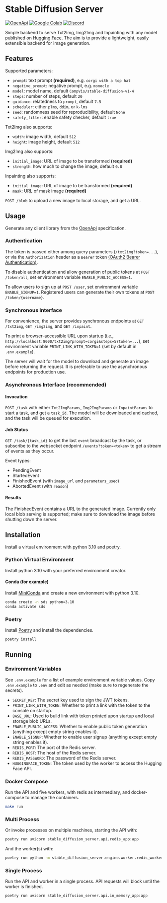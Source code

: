 # Stable Diffusion Server

[![OpenApi](https://img.shields.io/badge/OpenApi-3.0.2-orange)](https://editor.swagger.io/?url=https://raw.githubusercontent.com/irgolic/stable-diffusion-server/master/openapi.yml)
[![Google Colab](https://colab.research.google.com/assets/colab-badge.svg)](https://colab.research.google.com/github/irgolic/stable-diffusion-server/blob/master/colab_runner.ipynb)
[![Discord](https://discordapp.com/api/guilds/1027703335224098857/widget.png?style=shield)](https://discord.gg/UXQfCRpYSC)

Simple backend to serve Txt2Img, Img2Img and Inpainting with any model published on [Hugging Face](https://huggingface.co/models).
The aim is to provide a lightweight, easily extensible backend for image generation.

## Features

Supported parameters:
- `prompt`: text prompt **(required)**, e.g. `corgi with a top hat`
- `negative_prompt`: negative prompt, e.g. `monocle`
- `model`: model name, default `CompVis/stable-diffusion-v1-4`
- `steps`: number of steps, default `20`
- `guidance`: relatedness to `prompt`, default `7.5`
- `scheduler`: either `plms`, `ddim`, or `k-lms`
- `seed`: randomness seed for reproducibility, default `None`
- `safety_filter`: enable safety checker, default `true`

Txt2Img also supports:
- `width`: image width, default `512`
- `height`: image height, default `512`

Img2Img also supports:
- `initial_image`: URL of image to be transformed **(required)**
- `strength`: how much to change the image, default `0.8`

Inpainting also supports:
- `initial_image`: URL of image to be transformed **(required)**
- `mask`: URL of mask image **(required)**

`POST /blob` to upload a new image to local storage, and get a URL.

## Usage

Generate any client library from the [OpenApi](
https://editor.swagger.io/?url=https://raw.githubusercontent.com/irgolic/stable-diffusion-server/master/openapi.yml) specification.

### Authentication

The token is passed either among query parameters (`/txt2img?token=...`), or via the `Authorization` header 
as a `Bearer` token [(OAuth2 Bearer Authentication)](https://swagger.io/docs/specification/authentication/bearer-authentication/).

To disable authentication and allow generation of public tokens at `POST /token/all`,
set environment variable `ENABLE_PUBLIC_ACCESS=1`.

To allow users to sign up at `POST /user`, 
set environment variable `ENABLE_SIGNUP=1`. 
Registered users can generate their own tokens at `POST /token/{username}`.

### Synchronous Interface

For convenience, the server provides synchronous endpoints at `GET /txt2img`, `GET /img2img`, and `GET /inpaint`.

To print a browser-accessible URL upon startup (i.e., `http://localhost:8000/txt2img?prompt=corgi&steps=5?token=...`), 
set environment variable `PRINT_LINK_WITH_TOKEN=1` (set by default in `.env.example`).

The server will wait for the model to download and generate an image before returning the request.
It is preferable to use the asynchronous endpoints for production use.

### Asynchronous Interface (recommended)

#### Invocation

`POST /task` with either `Txt2ImgParams`, `Img2ImgParams` or `InpaintParams` to start a task, and get a `task_id`. 
The model will be downloaded and cached, and the task will be queued for execution.

#### Job Status

`GET /task/{task_id}` to get the last `event` broadcast by the task, or subscribe to the websocket endpoint `/events?token=<token>` to get a stream of events as they occur.

Event types:
- PendingEvent
- StartedEvent
- FinishedEvent (with `image_url` and `parameters_used`)
- AbortedEvent (with `reason`)

#### Results

The FinishedEvent contains a URL to the generated image.
Currently only local blob serving is supported;
make sure to download the image before shutting down the server.

## Installation

Install a virtual environment with python 3.10 and poetry.

### Python Virtual Environment

Install python 3.10 with your preferred environment creator.

#### Conda (for example)

Install [MiniConda](https://docs.conda.io/en/latest/miniconda.html) and create a new environment with python 3.10.

```bash
conda create -n sds python=3.10
conda activate sds
```

### Poetry

Install [Poetry](https://python-poetry.org/docs/#installation) and install the dependencies.

```bash
poetry install
```

## Running

### Environment Variables

See `.env.example` for a list of example environment variable values.
Copy `.env.example` to `.env` and edit as needed (make sure to regenerate the secrets).

- `SECRET_KEY`: The secret key used to sign the JWT tokens.
- `PRINT_LINK_WITH_TOKEN`: Whether to print a link with the token to the console on startup.
- `BASE_URL`: Used to build link with token printed upon startup and local storage blob URLs.
- `ENABLE_PUBLIC_ACCESS`: Whether to enable public token generation (anything except empty string enables it).
- `ENABLE_SIGNUP`: Whether to enable user signup (anything except empty string enables it).
- `REDIS_PORT`: The port of the Redis server.
- `REDIS_HOST`: The host of the Redis server.
- `REDIS_PASSWORD`: The password of the Redis server.
- `HUGGINGFACE_TOKEN`: The token used by the worker to access the Hugging Face API.

### Docker Compose

Run the API and five workers, with redis as intermediary, and docker-compose to manage the containers.

```bash
make run
```

### Multi Process

Or invoke processes on multiple machines, starting the API with:

```bash
poetry run uvicorn stable_diffusion_server.api.redis_app:app
```

And the worker(s) with:

```bash
poetry run python -m stable_diffusion_server.engine.worker.redis_worker
```

### Single Process

Run the API and worker in a single process. API requests will block until the worker is finished.

```bash
poetry run uvicorn stable_diffusion_server.api.in_memory_app:app
```